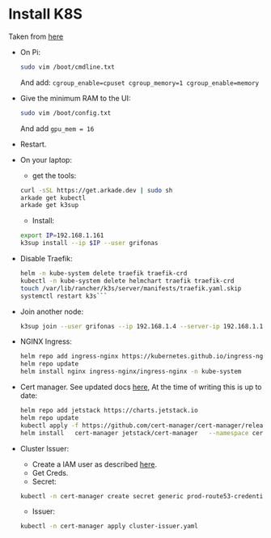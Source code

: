 # Install K8S
Taken from [here](https://alexellisuk.medium.com/walk-through-install-kubernetes-to-your-raspberry-pi-in-15-minutes-84a8492dc95a)
- On Pi:
    ```bash
    sudo vim /boot/cmdline.txt
    ```
    And add:
    ```cgroup_enable=cpuset cgroup_memory=1 cgroup_enable=memory```
- Give the minimum RAM to the UI:
    ```bash
    sudo vim /boot/config.txt
    ```
    And add ```gpu_mem = 16```
- Restart.
- On your laptop:
    - get the tools:
    ```bash
    curl -sSL https://get.arkade.dev | sudo sh
    arkade get kubectl
    arkade get k3sup
    ```
    - Install:
    ```bash
    export IP=192.168.1.161
    k3sup install --ip $IP --user grifonas
    ```

- Disable Traefik:
    ```bash
    helm -n kube-system delete traefik traefik-crd
    kubectl -n kube-system delete helmchart traefik traefik-crd
    touch /var/lib/rancher/k3s/server/manifests/traefik.yaml.skip
    systemctl restart k3s```
- Join another node:
    ```bash
    k3sup join --user grifonas --ip 192.168.1.4 --server-ip 192.168.1.161 --server-user grifonas
    ```

- NGINX Ingress:
    ```bash
    helm repo add ingress-nginx https://kubernetes.github.io/ingress-nginx
    helm repo update
    helm install nginx ingress-nginx/ingress-nginx -n kube-system
    ```
- Cert manager. See updated docs [here](https://cert-manager.io/docs/installation/helm/), At the time of writing this is up to date:
    ```bash
    helm repo add jetstack https://charts.jetstack.io
    helm repo update
    kubectl apply -f https://github.com/cert-manager/cert-manager/releases/download/v1.10.0/cert-manager.crds.yaml
    helm install   cert-manager jetstack/cert-manager   --namespace cert-manager   --create-namespace   --version v1.10.0
    ```
- Cluster Issuer:
    - Create a IAM user as described [here](https://cert-manager.io/docs/configuration/acme/dns01/route53/).
    - Get Creds.
    - Secret:
    ```bash
    kubectl -n cert-manager create secret generic prod-route53-credentials-secret --from-literal=secret-access-key=[Your secret key]
    ```
    - Issuer:
    ```bash
    kubectl -n cert-manager apply cluster-issuer.yaml
    ```
